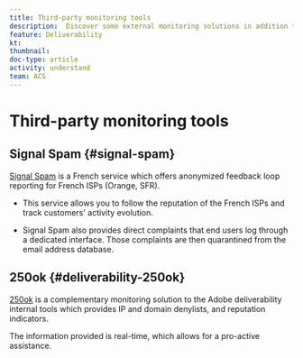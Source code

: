 ```yaml
---
title: Third-party monitoring tools
description:  Discover some external monitoring solutions in addition to the Adobe deliverability internal tools.
feature: Deliverability
kt: 
thumbnail: 
doc-type: article
activity: understand
team: ACS
---
```


# Third-party monitoring tools

## Signal Spam {#signal-spam}

[Signal Spam](https://www.signal-spam.fr/) is a French service which offers anonymized feedback loop reporting for French ISPs (Orange, SFR).

* This service allows you to follow the reputation of the French ISPs and track customers' activity evolution.

* Signal Spam also provides direct complaints that end users log through a dedicated interface. Those complaints are then quarantined from the email address database.

## 250ok {#deliverability-250ok}

[250ok](https://250ok.com/) is a complementary monitoring solution to the Adobe deliverability internal tools which provides IP and domain denylists, and reputation indicators.

The information provided is real-time, which allows for a pro-active assistance.

